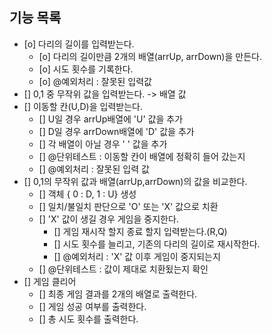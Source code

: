 ## 기능 목록

- [o] 다리의 길이를 입력받는다.
  - [o] 다리의 길이만큼 2개의 배열(arrUp, arrDown)을 만든다.
  - [o] 시도 횟수를 기록한다.
  - [o] @예외처리 : 잘못된 입력값
- [] 0,1 중 무작위 값을 입력받는다. -> 배열 값
- [] 이동할 칸(U,D)을 입력받는다.
  - [] U일 경우 arrUp배열에 'U' 값을 추가
  - [] D일 경우 arrDown배열에 'D' 값을 추가
  - [] 각 배열이 아닐 경우 ' ' 값을 추가
  - [] @단위테스트 : 이동할 칸이 배열에 정확히 들어 갔는지
  - [] @예외처리 : 잘못된 입력 값
- [] 0,1의 무작위 값과 배열(arrUp,arrDown)의 값을 비교한다.
  - [] 객체 { 0 : D, 1 : U} 생성
  - [] 일치/불일치 판단으로 'O' 또는 'X' 값으로 치환
  - [] 'X' 값이 생길 경우 게임을 중지한다.
    - [] 게임 재시작 할지 종료 할지 입력받는다.(R,Q)
    - [] 시도 횟수를 늘리고, 기존의 다리의 길이로 재시작한다.
    - [] @예외처리 : 'X' 값 이후 게임이 중지되는지
  - [] @단위테스트 : 값이 제대로 치환됬는지 확인
- [] 게임 클리어
  - [] 최종 게임 결과를 2개의 배열로 출력한다.
  - [] 게임 성공 여부를 출력한다.
  - [] 총 시도 횟수를 출력한다.
